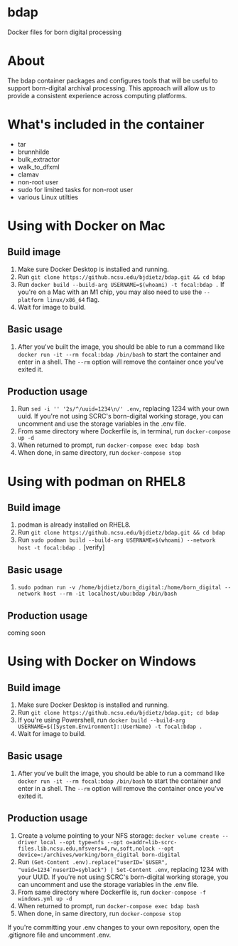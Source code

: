 # bdap
Docker files for born digital processing

# About
The bdap container packages and configures tools that will be useful to support born-digital archival processing. This approach will allow us to provide a consistent experience across computing platforms.

# What's included in the container
- tar
- brunnhilde
- bulk_extractor
- walk_to_dfxml
- clamav
- non-root user
- sudo for limited tasks for non-root user
- various Linux utilties

# Using with Docker on Mac
## Build image
1. Make sure Docker Desktop is installed and running.
2. Run `git clone https://github.ncsu.edu/bjdietz/bdap.git && cd bdap`
3. Run `docker build --build-arg USERNAME=$(whoami) -t focal:bdap .`
If you're on a Mac with an M1 chip, you may also need to use the `--platform linux/x86_64` flag.
4. Wait for image to build.

## Basic usage
1. After you've built the image, you should be able to run a command like `docker run -it --rm focal:bdap /bin/bash` to start the container and enter in a shell. The `--rm` option will remove the container once you've exited it.

## Production usage
1. Run `sed -i '' '2s/^/uuid=1234\n/' .env`, replacing 1234 with your own uuid.
If you're not using SCRC's born-digital working storage, you can uncomment and use the storage variables in the .env file.
2. From same directory where Dockerfile is, in terminal, run `docker-compose up -d`
3. When returned to prompt, run `docker-compose exec bdap bash`
4. When done, in same directory, run `docker-compose stop`

# Using with podman on RHEL8
## Build image
1. podman is already installed on RHEL8.
2. Run `git clone https://github.ncsu.edu/bjdietz/bdap.git && cd bdap`
3. Run `sudo podman build --build-arg USERNAME=$(whoami) --network host -t focal:bdap .` [verify]

## Basic usage
1. `sudo podman run -v /home/bjdietz/born_digital:/home/born_digital --network host --rm -it localhost/ubu:bdap /bin/bash`

## Production usage
coming soon

# Using with Docker on Windows
## Build image
1. Make sure Docker Desktop is installed and running.
2. Run `git clone https://github.ncsu.edu/bjdietz/bdap.git; cd bdap`
3. If you're using Powershell, run `docker build --build-arg USERNAME=$([System.Environment]::UserName) -t focal:bdap .`
4. Wait for image to build.

## Basic usage
1. After you've built the image, you should be able to run a command like `docker run -it --rm focal:bdap /bin/bash` to start the container and enter in a shell. The `--rm` option will remove the container once you've exited it.

## Production usage
1. Create a volume pointing to your NFS storage: `docker volume create --driver local --opt type=nfs --opt o=addr=lib-scrc-files.lib.ncsu.edu,nfsvers=4,rw,soft,nolock --opt device=:/archives/working/born_digital born-digital`
2. Run ``(Get-Content .env).replace("userID=`$USER", "uuid=1234`nuserID=syblack") | Set-Content .env``, replacing 1234 with your UUID.
If you're not using SCRC's born-digital working storage, you can uncomment and use the storage variables in the .env file.
3. From same directory where Dockerfile is, run `docker-compose -f windows.yml up -d`
4. When returned to prompt, run `docker-compose exec bdap bash`
5. When done, in same directory, run `docker-compose stop`

If you're committing your .env changes to your own repository, open the .gitignore file and uncomment .env.
